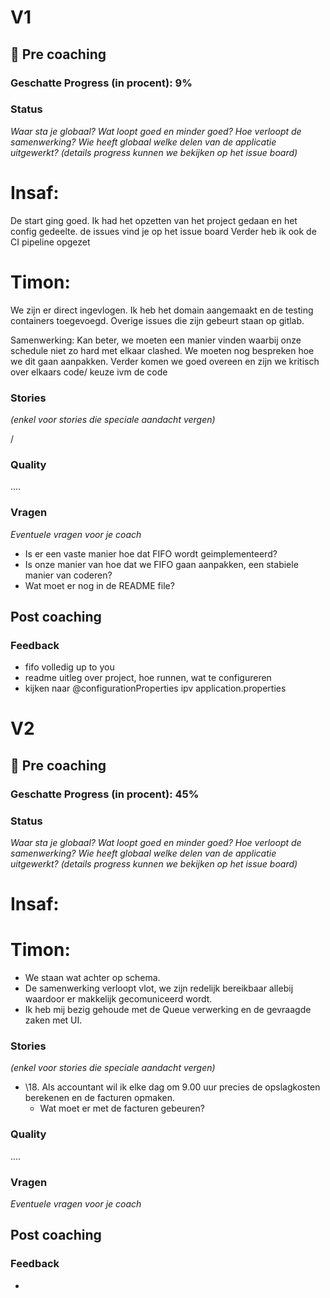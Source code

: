 # V1

## 🔗 Pre coaching

### Geschatte Progress (in procent): 9%

### Status

*Waar sta je globaal? Wat loopt goed en minder goed? Hoe verloopt de samenwerking? Wie heeft globaal welke delen van de
applicatie uitgewerkt? (details progress kunnen we bekijken op het issue board)*

# Insaf:
De start ging goed.
Ik had het opzetten van het project gedaan en het config gedeelte.
de issues vind je op het issue board
Verder heb ik ook de CI pipeline opgezet

# Timon:
We zijn er direct ingevlogen.
Ik heb het domain aangemaakt en de testing containers toegevoegd.
Overige issues die zijn gebeurt staan op gitlab.


Samenwerking:
Kan beter, we moeten een manier vinden waarbij onze schedule niet zo hard met elkaar clashed.
We moeten nog bespreken hoe we dit gaan aanpakken.
Verder komen we goed overeen en zijn we kritisch over elkaars code/ keuze ivm de code

### Stories

*(enkel voor stories die speciale aandacht vergen)*

/

### Quality
....

### Vragen

*Eventuele vragen voor je coach*

- Is er een vaste manier hoe dat FIFO wordt geimplementeerd?
- Is onze manier van hoe dat we FIFO gaan aanpakken, een stabiele manier van coderen?
- Wat moet er nog in de README file?

## Post coaching

### Feedback

- fifo volledig up to you 
- readme uitleg over project, hoe runnen, wat te configureren 
- kijken naar @configurationProperties ipv application.properties


# V2

## 🔗 Pre coaching

### Geschatte Progress (in procent): 45%

### Status

*Waar sta je globaal? Wat loopt goed en minder goed? Hoe verloopt de samenwerking? Wie heeft globaal welke delen van de
applicatie uitgewerkt? (details progress kunnen we bekijken op het issue board)*

# Insaf:

# Timon:
- We staan wat achter op schema.
- De samenwerking verloopt vlot, we zijn redelijk bereikbaar allebij waardoor er makkelijk gecomuniceerd wordt.
- Ik heb mij bezig gehoude met de Queue verwerking en de gevraagde zaken met UI.

### Stories

*(enkel voor stories die speciale aandacht vergen)*
- \18. Als accountant wil ik elke dag om 9.00 uur precies de opslagkosten berekenen en de facturen opmaken.
  - Wat moet er met de facturen gebeuren?

### Quality
....

### Vragen

*Eventuele vragen voor je coach*
## Post coaching

### Feedback

- 
